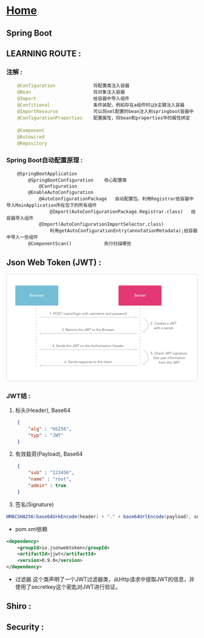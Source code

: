# [Home](../README.md)
## Spring Boot 

## LEARNING ROUTE :
### 注解 :
```Java
	@Configuration 				将配置类注入容器
	@Bean						将对象注入容器
	@Import						给容器中导入组件
	@Confitional				条件装配，例如存在a组件时让b主键注入容器
	@ImportResource				可以将xml配置的bean注入到springboot容器中
	@ConfigurationProperties	配置属性，将bean和properties中的属性绑定

	@Component					
	@Autowired					
	@Repository					
```
### Spring Boot自动配置原理 :
```
	@SpringBootApplication
		@SpringBootConfiguration	核心配置类
			@Configuration
		@EnableAutoConfiguration
			@AutoConfigurationPackage	自动配置包，利用Registrar给容器中导入MainApplication所在包下的所有组件
				@Import(AutoConfigurationPackage.Registrar.class)	给容器导入组件
			@Import(AutoConfigurationImportSelector.class)		
				利用getAutoConfigurationEntry(annotationMetadata);给容器中导入一些组件
		@ComponentScan()			执行扫描哪些
```
## Json Web Token (JWT) :
![jwt](../images/jwt.png)

### JWT结 :
1. 标头(Header), Base64

```json
	{
		"alg" : "HS256",
		"typ" : "JWT"
	}
```
2. 有效载荷(Payload), Base64

```json
	{
		"sub" : "123456",
		"name" : "root",
		"admin" : true
	}
```
3. 签名(Signature)

```Java
HMACSHA256(base64UrkEncode(header) + "." + base64UrlEncode(payload), secret)
```

- pom.xml依赖

```xml
<dependency>
    <groupId>io.jsonwebtoken</groupId>
    <artifactId>jjwt</artifactId>
    <version>0.9.0</version>
</dependency>
```
- 过滤器
这个类声明了一个JWT过滤器类，从Http请求中提取JWT的信息，并使用了secretkey这个密匙对JWT进行验证。


## Shiro :

## Security :


